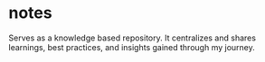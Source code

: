 # notes
Serves as a knowledge based repository. It centralizes and shares learnings, best practices, and insights gained through my journey. 
